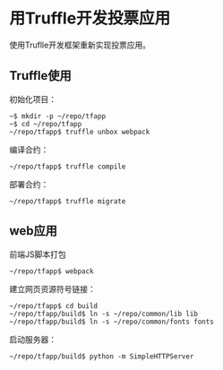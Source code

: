 # 用Truffle开发投票应用

使用Truflle开发框架重新实现投票应用。

## Truffle使用

初始化项目：

```
~$ mkdir -p ~/repo/tfapp
~$ cd ~/repo/tfapp
~/repo/tfapp$ truffle unbox webpack
```

编译合约：

```
~/repo/tfapp$ truffle compile
```

部署合约：

```
~/repo/tfapp$ truffle migrate
```

## web应用

前端JS脚本打包

```
~/repo/tfapp$ webpack
```

建立网页资源符号链接：

```
~/repo/tfapp$ cd build
~/repo/tfapp/build$ ln -s ~/repo/common/lib lib
~/repo/tfapp/build$ ln -s ~/repo/common/fonts fonts
```

启动服务器：

```
~/repo/tfapp/build$ python -m SimpleHTTPServer
```
